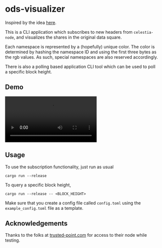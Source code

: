# ods-visualizer

Inspired by the idea [here](https://hackmd.io/@rootulp/celestia-hackathon-ideas#Original-Data-Square-ODS-visualizer).

This is a CLI application which subscribes to new headers from `celestia-node`, and visualizes the shares in the original data square.

Each namespace is represented by a (hopefully) unique color. The color is determined by hashing the namespace ID and using the first three bytes as the rgb values.
As such, special namespaces are also reserved accordingly.

There is also a polling based application CLI tool which can be used to poll a specific block height.

## Demo

![](https://github.com/bowenyou/ods-visualizer/blob/main/assets/demo.mp4)

## Usage

To use the subscription functionality, just run as usual

```
cargo run --release
```

To query a specific block height,

```
cargo run --release -- <BLOCK_HEIGHT>
```

Make sure that you create a config file called `config.toml` using the `example_config.toml` file as a template.

## Acknowledgements

Thanks to the folks at [trusted-point.com](https://trusted-point.com/) for access to their node while testing.
